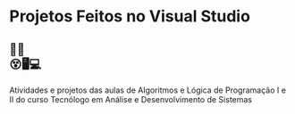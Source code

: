 # Projetos Feitos no Visual Studio 
##  👨‍💻<br>😵🖥💻
  Atividades e projetos das aulas de Algoritmos e Lógica de Programação I e II do curso Tecnólogo em Análise e Desenvolvimento de Sistemas
